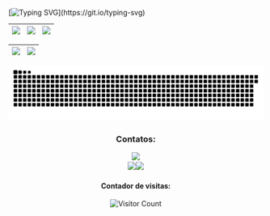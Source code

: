 [![Typing SVG](https://readme-typing-svg.demolab.com?font=Fira+Code&size=30&pause=800&center=true&vCenter=true&width=1000&lines=Op%C3%A1%2C++Chega+mais!;Conheça+meus+projetos!;)](https://git.io/typing-svg)
<div align="center">

| ![](http://github-profile-summary-cards.vercel.app/api/cards/stats?username=wbrunotech&theme=nord_dark) | ![](http://github-profile-summary-cards.vercel.app/api/cards/repos-per-language?username=wbrunotech&hide=Html&theme=nord_dark) | ![](http://github-profile-summary-cards.vercel.app/api/cards/most-commit-language?username=wbrunotech&theme=nord_dark) |
| :-: | :-: | :-: |

| ![](http://github-profile-summary-cards.vercel.app/api/cards/profile-details?username=wbrunotech&theme=nord_dark) | ![](https://github-readme-streak-stats.herokuapp.com/?user=wbrunotech&hide_border=true&date_format=M%20j%5B%2C%20Y%5D&background=2D3742&stroke=2D3742&ring=6bbbca&fire=6bbbca&currStreakNum=fff&sideNums=6bbbca&currStreakLabel=6bbbca&sideLabels=fff&dates=fff) |
| :-: | :-: |

![Snake animation](https://github.com/wbrunotech/wbrunotech/blob/output/github-contribution-grid-snake.svg)

<div align="center">
<h3>Contatos:</h3>
</div>

<div align="center">
<a href="https://www.linkedin.com/in/weydsonbruno/" target="_blank"><img src="https://img.shields.io/badge/-LinkedIn-%230077B5?style=for-the-badge&logo=linkedin&logoColor=white" target="_blank"></a><br><a href = "mailto:weydson.brunos@gmail.com"><img src="https://img.shields.io/badge/-Gmail-%23333?style=for-the-badge&logo=gmail&logoColor=white" target="_blank"></a><a href="https://www.instagram.com/wbruno.dev/" target="_blank"><img src="https://img.shields.io/badge/-Instagram-%23E4405F?style=for-the-badge&logo=instagram&logoColor=white" target="_blank"></a>
</div>


<div align="center">
<h4>Contador de visitas:</h4>
  
![Visitor Count](https://profile-counter.glitch.me/wbrunotech/count.svg)
</div>
